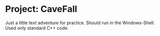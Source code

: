 # Project: CaveFall
Just a little text adventure for practice. Should run in the Windows-Shell. Used only standard C++ code.
